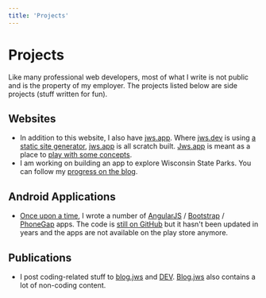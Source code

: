```yaml
---
title: 'Projects'
---
```

# Projects

Like many professional web developers, most of what I write is not public and is the property of my employer.  The projects listed below are side projects (stuff written for fun).

## Websites
* In addition to this website, I also have [jws.app](https://jws.app).  Where [jws.dev](https://jws.dev) is using [a static site generator](https://vuepress.vuejs.org/), [jws.app](https://jws.app) is all scratch built.  [Jws.app](https://jws.app) is meant as a place to [play with some concepts](https://blog.jws.app/tag/jws-app/).
* I am working on building an app to explore Wisconsin State Parks.  You can follow my [progress on the blog](https://blog.jws.app/tag/state-parks-app/).

## Android Applications
* [Once upon a time](https://github.com/steinbring?utf8=%E2%9C%93&tab=repositories&q=&type=archived&language=), I wrote a number of [AngularJS](https://angularjs.org/) / [Bootstrap](https://getbootstrap.com/) / [PhoneGap](https://phonegap.com/) apps.  The code is [still on GitHub](https://github.com/steinbring/PocketSteinbring) but it hasn't been updated in years and the apps are not available on the play store anymore.

## Publications

* I post coding-related stuff to [blog.jws](https://blog.jws.app/category/coding/) and [DEV](https://dev.to/steinbring/).  [Blog.jws](https://blog.jws.app/category/coding/) also contains a lot of non-coding content.